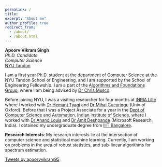 ```yaml
---
permalink: /
title:
excerpt: "About me"
author_profile: true
redirect_from:
  - /about/
  - /about.html
---
```

**Apoorv Vikram Singh**  
*Ph.D. Candidate*  
*Computer Science*  
[NYU Tandon](https://engineering.nyu.edu/academics/departments/computer-science-and-engineering)


I am a first year Ph.D. student at the department of Computer Science at the NYU Tandon School of Engineering, and I am supported by the School of Engineering Fellowship. I am a part of the [Algorithms and Foundations Group](https://wp.nyu.edu/tandonschoolofengineering-algorithms/), where I am being advised by [Dr Chris Musco](https://www.chrismusco.com/).  

Before joining NYU, I was a visiting researcher for four months at [INRIA Lille](https://www.inria.fr/fr/centre-inria-lille-nord-europe) where I worked with [Dr Hemant Tyagi](https://hemant-tyagi.github.io/) and [Dr Mihai Cucuringu](http://www.stats.ox.ac.uk/~cucuring/) (Univ of Oxford). Before that I was a Project Associate for a year in the [Dept of Computer Science and Automation](https://www.csa.iisc.ac.in/), [Indian Institute of Science](https://iisc.ac.in/), where I worked with [Dr Anand Louis](https://www.csa.iisc.ac.in/~anandl/) and [Dr Amit Deshpande](https://www.microsoft.com/en-us/research/people/amitdesh/)  (Microsoft Research, India). I obtained my undergraduate degree from [IIIT Bangalore](https://www.iiitb.ac.in/).  


**Research Interests**: My research interests lie at the intersection of computer science and statistical machine learning. Currently, I am working on problems in the area of robust statistics, and sub-linear algorithms for spectrum estimation.   


<a class="twitter-timeline" data-width="600" data-height="700" data-theme="light" href="https://twitter.com/apoorvvikram95?ref_src=twsrc%5Etfw">Tweets by apoorvvikram95</a> <script async src="https://platform.twitter.com/widgets.js" charset="utf-8"></script>
